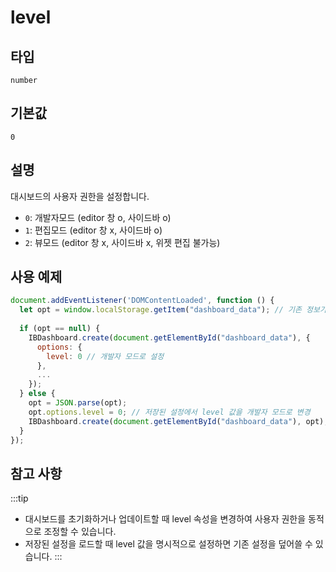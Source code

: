 # level

## 타입
`number`

## 기본값
`0`

## 설명
대시보드의 사용자 권한을 설정합니다.

- `0`: 개발자모드 (editor 창 o, 사이드바 o)
- `1`: 편집모드 (editor 창 x, 사이드바 o)
- `2`: 뷰모드 (editor 창 x, 사이드바 x, 위젯 편집 불가능)

## 사용 예제
```javascript
document.addEventListener('DOMContentLoaded', function () {
  let opt = window.localStorage.getItem("dashboard_data"); // 기존 정보가 있는지 확인
 
  if (opt == null) {
    IBDashboard.create(document.getElementById("dashboard_data"), {
      options: {
        level: 0 // 개발자 모드로 설정
      },
      ...
    });
  } else {
    opt = JSON.parse(opt);
    opt.options.level = 0; // 저장된 설정에서 level 값을 개발자 모드로 변경
    IBDashboard.create(document.getElementById("dashboard_data"), opt);
  }
});
```

## 참고 사항
:::tip
- 대시보드를 초기화하거나 업데이트할 때 level 속성을 변경하여 사용자 권한을 동적으로 조정할 수 있습니다.
- 저장된 설정을 로드할 때 level 값을 명시적으로 설정하면 기존 설정을 덮어쓸 수 있습니다.
:::